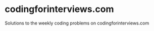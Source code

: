 codingforinterviews.com
=======================

Solutions to the weekly coding problems on codingforinterviews.com